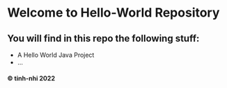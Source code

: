 # Welcome to Hello-World Repository
## You will find in this repo the following stuff:
* A Hello World Java Project
* ...

####  © tinh-nhi 2022